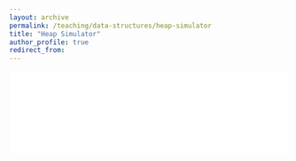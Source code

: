 ```yaml
---
layout: archive
permalink: /teaching/data-structures/heap-simulator
title: "Heap Simulator"
author_profile: true
redirect_from: 
---
```


<iframe id="dynamic-iframe" src="../../../files/data_structures/slides/Bolum_08_Heap.html" width="100%" style="border: none;"></iframe>

<script>
  const iframe = document.getElementById('dynamic-iframe');
  iframe.onload = () => {
    iframe.style.height = iframe.contentWindow.document.body.scrollHeight + 'px';
  };
</script>
